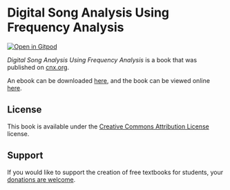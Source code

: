 # Digital Song Analysis Using Frequency Analysis

[![Open in Gitpod](https://gitpod.io/button/open-in-gitpod.svg)](https://gitpod.io/from-referrer/)

_Digital Song Analysis Using Frequency Analysis_ is a book that was published on [cnx.org](https://cnx.org/).

An ebook can be downloaded [here](https://github.com/cnx-user-books/cnxbook-digital-song-analysis-using-frequency-analysis/releases/latest), and the book can be viewed online [here](https://github.com/cnx-user-books/cnxbook-digital-song-analysis-using-frequency-analysis/releases/latest).

## License
This book is available under the [Creative Commons Attribution License](./LICENSE) license.

## Support
If you would like to support the creation of free textbooks for students, your [donations are welcome](https://riceconnect.rice.edu/donation/support-openstax-banner).
